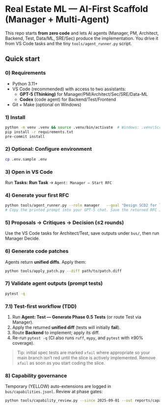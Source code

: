 # Real Estate ML — AI-First Scaffold (Manager + Multi-Agent)

This repo starts **from zero code** and lets AI agents (Manager, PM, Architect, Backend, Test, Data/ML, SRE/Sec) produce the implementation. You drive it from VS Code tasks and the tiny `tools/agent_runner.py` script.

## Quick start

### 0) Requirements
- Python 3.11+
- VS Code (recommended) with access to two assistants:
  - **GPT-5 (Thinking)** for Manager/PM/Architect/Sec/SRE/Data-ML
  - **Codex** (code agent) for Backend/Test/Frontend
- Git + Make (optional on Windows)

### 1) Install
```bash
python -m venv .venv && source .venv/bin/activate  # Windows: .venv\Scripts\activate
pip install -r requirements.txt
pre-commit install
```

### 2) Optional: Configure environment
```bash
cp .env.sample .env
```

### 3) Open in VS Code
Run **Tasks: Run Task** → `Agent: Manager — Start RFC`

### 4) Generate your first RFC
```bash
python tools/agent_runner.py --role manager   --goal "Design SCD2 for listing_history + promotion/monitoring hooks"   --files context/phase_plan.md context/file_map.md contracts/roles.schema.json   --engine gpt5 --emit rfc
# Copy the printed prompt into your GPT-5 chat. Save the returned RFC JSON to bus/rfc/...
```

### 5) Proposals → Critiques → Decision (≤2 rounds)
Use the VS Code tasks for Architect/Test, save outputs under `bus/`, then run Manager Decide.

### 6) Generate code patches
Agents return **unified diffs**. Apply them:
```bash
python tools/apply_patch.py --diff path/to/patch.diff
```

### 7) Validate agent outputs (prompt tests)
```bash
pytest -q
```

### 7.1) Test-first workflow (TDD)
1) Run **Agent: Test — Generate Phase 0.5 Tests** (or route Test via Manager).  
2) Apply the returned **unified diff** (tests will initially **fail**).  
3) Route **Backend** to implement; apply its diff.  
4) Re-run `pytest -q` (CI also runs `ruff`, `mypy`, and `pytest` with ≥90% coverage).

> Tip: initial spec tests are marked `xfail` where appropriate so your main branch isn’t red until the slice is actively implemented. Remove `xfail` as soon as you start coding the slice.

### 8) Capability governance
Temporary (YELLOW) auto-extensions are logged in `bus/capabilities.jsonl`. Review at phase gates:
```bash
python tools/capability_review.py --since 2025-09-01 --out reports/capability_review.md
```
